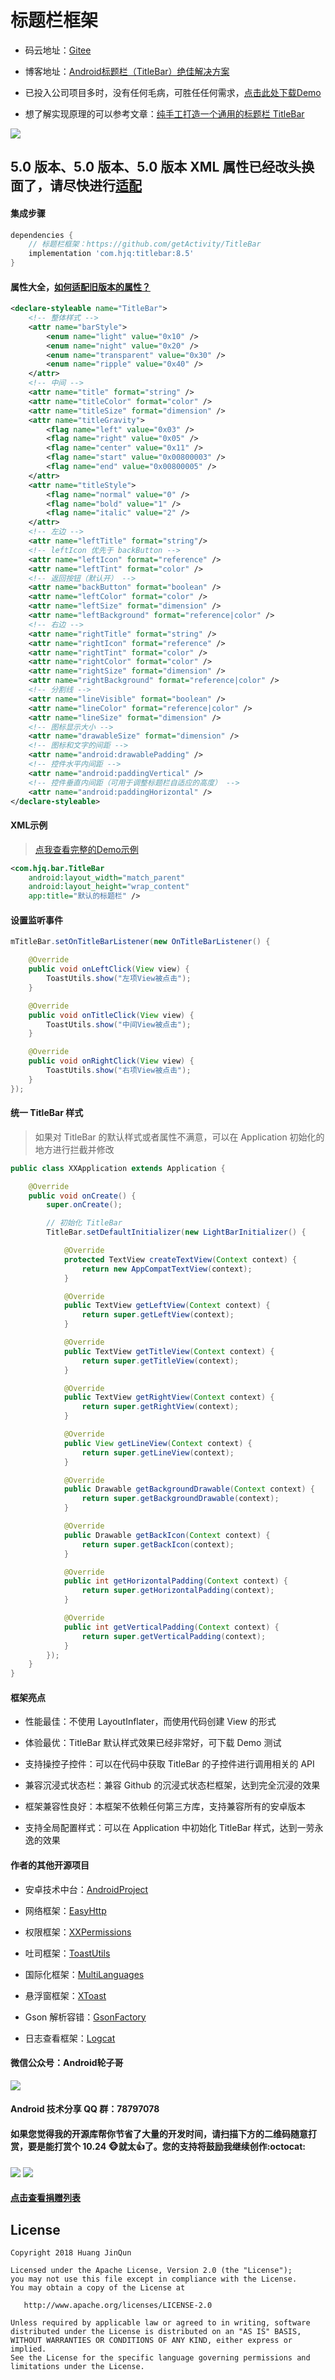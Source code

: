 # 标题栏框架

* 码云地址：[Gitee](https://gitee.com/getActivity/TitleBar)

* 博客地址：[Android标题栏（TitleBar）绝佳解决方案](https://www.jianshu.com/p/617be02dc265)

* 已投入公司项目多时，没有任何毛病，可胜任任何需求，[点击此处下载Demo](TitleBar.apk)

* 想了解实现原理的可以参考文章：[纯手工打造一个通用的标题栏 TitleBar](https://www.jianshu.com/p/ccf6506335e7)

![](TitleBar.gif)

## 5.0 版本、5.0 版本、5.0 版本 XML 属性已经改头换面了，请尽快进行[适配](Adaptive.md)

#### 集成步骤

```groovy
dependencies {
    // 标题栏框架：https://github.com/getActivity/TitleBar
    implementation 'com.hjq:titlebar:8.5'
}
```

#### 属性大全，[如何适配旧版本的属性？](Adaptive.md)

```xml
<declare-styleable name="TitleBar">
    <!-- 整体样式 -->
    <attr name="barStyle">
        <enum name="light" value="0x10" />
        <enum name="night" value="0x20" />
        <enum name="transparent" value="0x30" />
        <enum name="ripple" value="0x40" />
    </attr>
    <!-- 中间 -->
    <attr name="title" format="string" />
    <attr name="titleColor" format="color" />
    <attr name="titleSize" format="dimension" />
    <attr name="titleGravity">
        <flag name="left" value="0x03" />
        <flag name="right" value="0x05" />
        <flag name="center" value="0x11" />
        <flag name="start" value="0x00800003" />
        <flag name="end" value="0x00800005" />
    </attr>
    <attr name="titleStyle">
        <flag name="normal" value="0" />
        <flag name="bold" value="1" />
        <flag name="italic" value="2" />
    </attr>
    <!-- 左边 -->
    <attr name="leftTitle" format="string"/>
    <!-- leftIcon 优先于 backButton -->
    <attr name="leftIcon" format="reference" />
    <attr name="leftTint" format="color" />
    <!-- 返回按钮（默认开） -->
    <attr name="backButton" format="boolean" />
    <attr name="leftColor" format="color" />
    <attr name="leftSize" format="dimension" />
    <attr name="leftBackground" format="reference|color" />
    <!-- 右边 -->
    <attr name="rightTitle" format="string" />
    <attr name="rightIcon" format="reference" />
    <attr name="rightTint" format="color" />
    <attr name="rightColor" format="color" />
    <attr name="rightSize" format="dimension" />
    <attr name="rightBackground" format="reference|color" />
    <!-- 分割线 -->
    <attr name="lineVisible" format="boolean" />
    <attr name="lineColor" format="reference|color" />
    <attr name="lineSize" format="dimension" />
    <!-- 图标显示大小 -->
    <attr name="drawableSize" format="dimension" />
    <!-- 图标和文字的间距 -->
    <attr name="android:drawablePadding" />
    <!-- 控件水平内间距 -->
    <attr name="android:paddingVertical" />
    <!-- 控件垂直内间距（可用于调整标题栏自适应的高度） -->
    <attr name="android:paddingHorizontal" />
</declare-styleable>
```

#### XML示例

> [点我查看完整的Demo示例](app/src/main/res/layout/activity_main.xml)

```xml
<com.hjq.bar.TitleBar
    android:layout_width="match_parent"
    android:layout_height="wrap_content"
    app:title="默认的标题栏" />
```

#### 设置监听事件

```java
mTitleBar.setOnTitleBarListener(new OnTitleBarListener() {

    @Override
    public void onLeftClick(View view) {
        ToastUtils.show("左项View被点击");
    }

    @Override
    public void onTitleClick(View view) {
        ToastUtils.show("中间View被点击");
    }

    @Override
    public void onRightClick(View view) {
        ToastUtils.show("右项View被点击");
    }
});
```

#### 统一 TitleBar 样式

> 如果对 TitleBar 的默认样式或者属性不满意，可以在 Application 初始化的地方进行拦截并修改

```java
public class XXApplication extends Application {

    @Override
    public void onCreate() {
        super.onCreate();

        // 初始化 TitleBar
        TitleBar.setDefaultInitializer(new LightBarInitializer() {

            @Override
            protected TextView createTextView(Context context) {
                return new AppCompatTextView(context);
            }

            @Override
            public TextView getLeftView(Context context) {
                return super.getLeftView(context);
            }

            @Override
            public TextView getTitleView(Context context) {
                return super.getTitleView(context);
            }

            @Override
            public TextView getRightView(Context context) {
                return super.getRightView(context);
            }

            @Override
            public View getLineView(Context context) {
                return super.getLineView(context);
            }

            @Override
            public Drawable getBackgroundDrawable(Context context) {
                return super.getBackgroundDrawable(context);
            }

            @Override
            public Drawable getBackIcon(Context context) {
                return super.getBackIcon(context);
            }

            @Override
            public int getHorizontalPadding(Context context) {
                return super.getHorizontalPadding(context);
            }

            @Override
            public int getVerticalPadding(Context context) {
                return super.getVerticalPadding(context);
            }
        });
    }
}
```

#### 框架亮点

* 性能最佳：不使用 LayoutInflater，而使用代码创建 View 的形式

* 体验最优：TitleBar 默认样式效果已经非常好，可下载 Demo 测试

* 支持操控子控件：可以在代码中获取 TitleBar 的子控件进行调用相关的 API

* 兼容沉浸式状态栏：兼容 Github 的沉浸式状态栏框架，达到完全沉浸的效果

* 框架兼容性良好：本框架不依赖任何第三方库，支持兼容所有的安卓版本

* 支持全局配置样式：可以在 Application 中初始化 TitleBar 样式，达到一劳永逸的效果

#### 作者的其他开源项目

* 安卓技术中台：[AndroidProject](https://github.com/getActivity/AndroidProject)

* 网络框架：[EasyHttp](https://github.com/getActivity/EasyHttp)

* 权限框架：[XXPermissions](https://github.com/getActivity/XXPermissions)

* 吐司框架：[ToastUtils](https://github.com/getActivity/ToastUtils)

* 国际化框架：[MultiLanguages](https://github.com/getActivity/MultiLanguages)

* 悬浮窗框架：[XToast](https://github.com/getActivity/XToast)

* Gson 解析容错：[GsonFactory](https://github.com/getActivity/GsonFactory)

* 日志查看框架：[Logcat](https://github.com/getActivity/Logcat)

#### 微信公众号：Android轮子哥

![](https://raw.githubusercontent.com/getActivity/Donate/master/picture/official_ccount.png)

#### Android 技术分享 QQ 群：78797078

#### 如果您觉得我的开源库帮你节省了大量的开发时间，请扫描下方的二维码随意打赏，要是能打赏个 10.24 :monkey_face:就太:thumbsup:了。您的支持将鼓励我继续创作:octocat:

![](https://raw.githubusercontent.com/getActivity/Donate/master/picture/pay_ali.png) ![](https://raw.githubusercontent.com/getActivity/Donate/master/picture/pay_wechat.png)

#### [点击查看捐赠列表](https://github.com/getActivity/Donate)

## License

```text
Copyright 2018 Huang JinQun

Licensed under the Apache License, Version 2.0 (the "License");
you may not use this file except in compliance with the License.
You may obtain a copy of the License at

   http://www.apache.org/licenses/LICENSE-2.0

Unless required by applicable law or agreed to in writing, software
distributed under the License is distributed on an "AS IS" BASIS,
WITHOUT WARRANTIES OR CONDITIONS OF ANY KIND, either express or implied.
See the License for the specific language governing permissions and
limitations under the License.
```
